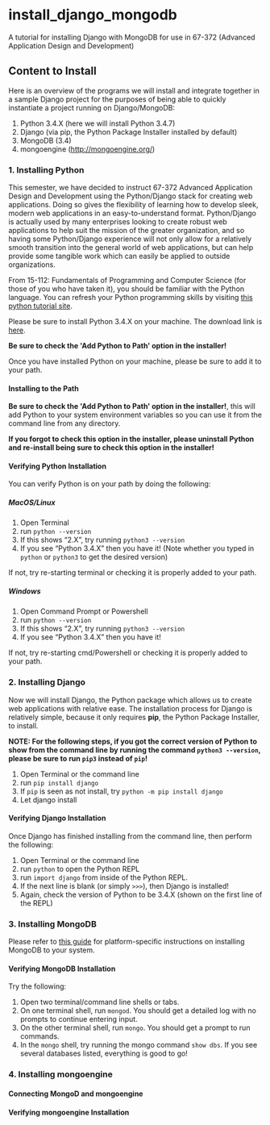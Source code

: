 # install_django_mongodb
A tutorial for installing Django with MongoDB for use in 67-372 (Advanced Application Design and Development)

## Content to Install
Here is an overview of the programs we will install and integrate together in a sample Django project for the purposes of being able to quickly instantiate a project running on Django/MongoDB:

1. Python 3.4.X (here we will install Python 3.4.7)
2. Django (via pip, the Python Package Installer installed by default)
3. MongoDB (3.4)
4. mongoengine (http://mongoengine.org/)


### 1. Installing Python

This semester, we have decided to instruct 67-372 Advanced Application Design and Development using the Python/Django stack for creating web applications. Doing so gives the flexibility of learning how to develop sleek, modern web applications in an easy-to-understand format. Python/Django is actually used by many enterprises looking to create robust web applications to help suit the mission of the greater organization, and so having some Python/Django experience will not only allow for a relatively smooth transition into the general world of web applications, but can help provide some tangible work which can easily be applied to outside organizations.

From 15-112: Fundamentals of Programming and Computer Science (for those of you who have taken it), you should be familiar with the Python language. You can refresh your Python programming skills by visiting [this python tutorial site](https://www.learnpython.org/).

Please be sure to install Python 3.4.X on your machine. The download link is [here](https://www.python.org/downloads/).

**Be sure to check the 'Add Python to Path' option in the installer!**

Once you have installed Python on your machine, please be sure to add it to your path.

#### Installing to the Path

**Be sure to check the 'Add Python to Path' option in the installer!**, this will add Python to your system environment variables so you can use it from the command line from any directory. 

**If you forgot to check this option in the installer, please uninstall Python and re-install being sure to check this option in the installer!**

#### Verifying Python Installation

You can verify Python is on your path by doing the following:

##### MacOS/Linux

1. Open Terminal
2. run `python --version`
3. If this shows “2.X”, try running `python3 --version`
4. If you see “Python 3.4.X” then you have it! (Note whether you typed in `python` or `python3` to get the desired version)

If not, try re-starting terminal or checking it is properly added to your path.

##### Windows

1. Open Command Prompt or Powershell
2. run `python --version`
3. If this shows “2.X”, try running `python3 --version`
4. If you see “Python 3.4.X” then you have it!

If not, try re-starting cmd/Powershell or checking it is properly added to your path.

### 2. Installing Django

Now we will install Django, the Python package which allows us to create web applications with relative ease. The installation process for Django is relatively simple, because it only requires **pip**, the Python Package Installer, to install.

**NOTE: For the following steps, if you got the correct version of Python to show from the command line by running the command `python3 --version`, please be sure to run `pip3` instead of `pip`!**

1. Open Terminal or the command line
2. run `pip install django`
3. If `pip` is seen as not install, try `python -m pip install django`
4. Let django install

#### Verifying Django Installation

Once Django has finished installing from the command line, then perform the following:
1. Open Terminal or the command line
2. run `python` to open the Python REPL
3. run `import django` from inside of the Python REPL.
4. If the next line is blank (or simply `>>>`), then Django is installed!
5. Again, check the version of Python to be 3.4.X (shown on the first line of the REPL)

### 3. Installing MongoDB

Please refer to [this guide](https://docs.mongodb.com/manual/administration/install-community/) for platform-specific instructions on installing MongoDB to your system.

#### Verifying MongoDB Installation

Try the following:
1. Open two terminal/command line shells or tabs.
2. On one terminal shell, run `mongod`. You should get a detailed log with no prompts to continue entering input.
3. On the other terminal shell, run `mongo`. You should get a prompt to run commands.
4. In the `mongo` shell, try running the mongo command `show dbs`. If you see several databases listed, everything is good to go!

### 4. Installing mongoengine

#### Connecting MongoD and mongoengine

#### Verifying mongoengine Installation

